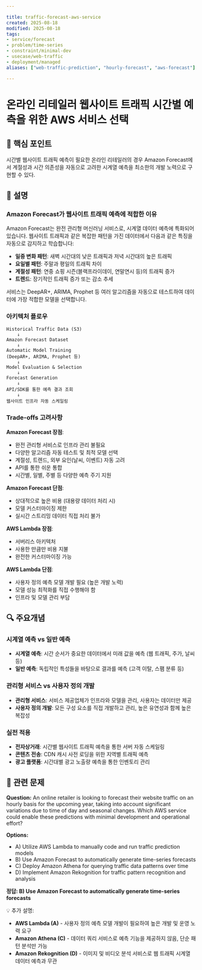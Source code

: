```yaml
---

title: traffic-forecast-aws-service
created: 2025-08-18
modified: 2025-08-18
tags:
- service/forecast
- problem/time-series
- constraint/minimal-dev
- usecase/web-traffic
- deployment/managed
aliases: ["web-traffic-prediction", "hourly-forecast", "aws-forecast"]

---
```


# 온라인 리테일러 웹사이트 트래픽 시간별 예측을 위한 AWS 서비스 선택

## 🎯 핵심 포인트

시간별 웹사이트 트래픽 예측이 필요한 온라인 리테일러의 경우 Amazon Forecast에서 계절성과 시간 의존성을 자동으로 고려한 시계열 예측을 최소한의 개발 노력으로 구현할 수 있다.

## 📝 설명

### Amazon Forecast가 웹사이트 트래픽 예측에 적합한 이유

Amazon Forecast는 완전 관리형 머신러닝 서비스로, 시계열 데이터 예측에 특화되어 있습니다. 웹사이트 트래픽과 같은 복잡한 패턴을 가진 데이터에서 다음과 같은 특징을 자동으로 감지하고 학습합니다:

- **일중 변화 패턴**: 새벽 시간대의 낮은 트래픽과 저녁 시간대의 높은 트래픽
- **요일별 패턴**: 주말과 평일의 트래픽 차이
- **계절성 패턴**: 연중 쇼핑 시즌(블랙프라이데이, 연말연시 등)의 트래픽 증가
- **트렌드**: 장기적인 트래픽 증가 또는 감소 추세

서비스는 DeepAR+, ARIMA, Prophet 등 여러 알고리즘을 자동으로 테스트하여 데이터에 가장 적합한 모델을 선택합니다.

### 아키텍처 플로우

```
Historical Traffic Data (S3) 
    ↓
Amazon Forecast Dataset
    ↓
Automatic Model Training
(DeepAR+, ARIMA, Prophet 등)
    ↓
Model Evaluation & Selection
    ↓
Forecast Generation
    ↓
API/SDK를 통한 예측 결과 조회
    ↓
웹사이트 인프라 자동 스케일링
```

### Trade-offs 고려사항

**Amazon Forecast 장점**:
- 완전 관리형 서비스로 인프라 관리 불필요
- 다양한 알고리즘 자동 테스트 및 최적 모델 선택
- 계절성, 트렌드, 외부 요인(날씨, 이벤트) 자동 고려
- API를 통한 쉬운 통합
- 시간별, 일별, 주별 등 다양한 예측 주기 지원

**Amazon Forecast 단점**:
- 상대적으로 높은 비용 (대용량 데이터 처리 시)
- 모델 커스터마이징 제한
- 실시간 스트리밍 데이터 직접 처리 불가

**AWS Lambda 장점**:
- 서버리스 아키텍처
- 사용한 만큼만 비용 지불
- 완전한 커스터마이징 가능

**AWS Lambda 단점**:
- 사용자 정의 예측 모델 개발 필요 (높은 개발 노력)
- 모델 성능 최적화를 직접 수행해야 함
- 인프라 및 모델 관리 부담

## 🔍 주요개념

### 시계열 예측 vs 일반 예측

- **시계열 예측**: 시간 순서가 중요한 데이터에서 미래 값을 예측 (웹 트래픽, 주가, 날씨 등)
- **일반 예측**: 독립적인 특성들을 바탕으로 결과를 예측 (고객 이탈, 스팸 분류 등)

### 관리형 서비스 vs 사용자 정의 개발

- **관리형 서비스**: 서비스 제공업체가 인프라와 모델을 관리, 사용자는 데이터만 제공
- **사용자 정의 개발**: 모든 구성 요소를 직접 개발하고 관리, 높은 유연성과 함께 높은 복잡성

### 실전 적용

- **전자상거래**: 시간별 웹사이트 트래픽 예측을 통한 서버 자동 스케일링
- **콘텐츠 전송**: CDN 캐시 사전 로딩을 위한 지역별 트래픽 예측
- **광고 플랫폼**: 시간대별 광고 노출량 예측을 통한 인벤토리 관리

## 📝 관련 문제

**Question:** An online retailer is looking to forecast their website traffic on an hourly basis for the upcoming year, taking into account significant variations due to time of day and seasonal changes. Which AWS service could enable these predictions with minimal development and operational effort?

**Options:**

- A) Utilize AWS Lambda to manually code and run traffic prediction models
- B) Use Amazon Forecast to automatically generate time-series forecasts
- C) Deploy Amazon Athena for querying traffic data patterns over time
- D) Implement Amazon Rekognition for traffic pattern recognition and analysis

**정답: B) Use Amazon Forecast to automatically generate time-series forecasts**

💡 추가 설명:

- **AWS Lambda (A)** - 사용자 정의 예측 모델 개발이 필요하여 높은 개발 및 운영 노력 요구
- **Amazon Athena (C)** - 데이터 쿼리 서비스로 예측 기능을 제공하지 않음, 단순 패턴 분석만 가능
- **Amazon Rekognition (D)** - 이미지 및 비디오 분석 서비스로 웹 트래픽 시계열 데이터 예측과 무관